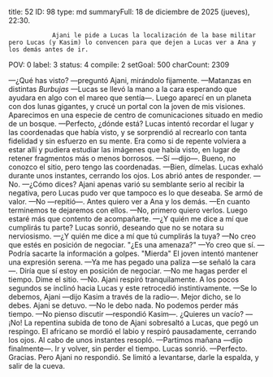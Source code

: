 title:          52
ID:             98
type:           md
summaryFull:    18 de diciembre de 2025 (jueves), 22:30.
                
                Ajani le pide a Lucas la localización de la base militar pero Lucas (y Kasim) lo convencen para que dejen a Lucas ver a Ana y los demás antes de ir.
POV:            0
label:          3
status:         4
compile:        2
setGoal:        500
charCount:      2309


—¿Qué has visto? —preguntó Ajani, mirándolo fijamente.
—Matanzas en distintas *Burbujas* —Lucas se llevó la mano a la cara esperando que ayudara en algo con el mareo que sentía—. Luego aparecí en un planeta con dos lunas gigantes, y crucé un portal con la joven de mis visiones. Aparecimos en una especie de centro de comunicaciones situado en medio de un bosque.
—Perfecto, ¿dónde está?
Lucas intentó recordar el lugar y las coordenadas que había visto, y se sorprendió al recrearlo con tanta fidelidad y sin esfuerzo en su mente. Era como si de repente volviera a estar allí y pudiera estudiar las imágenes que había visto, en lugar de retener fragmentos más o menos borrosos.
—Sí —dijo—. Bueno, no conozco el sitio, pero tengo las coordenadas.
—Bien, dímelas.
Lucas exhaló durante unos instantes, cerrando los ojos. Los abrió antes de responder.
—No.
—¿Cómo dices?
Ajani apenas varió su semblante serio al recibir la negativa, pero Lucas pudo ver que tampoco es lo que deseaba. Se armó de valor.
—No —repitió—. Antes quiero ver a Ana y los demás.
—En cuanto terminemos te dejaremos con ellos.
—No, primero quiero verlos. Luego estaré más que contento de acompañarte.
—¿Y quién me dice a mí que cumplirás tu parte?
Lucas sonrió, deseando que no se notara su nerviosismo.
—¿Y quién me dice a mí que tú cumplirás la tuya?
—No creo que estés en posición de negociar.
"¿Es una amenaza?"
—Yo creo que sí.
—Podría sacarte la información a golpes.
"Mierda"
El joven intentó mantener una expresión serena.
—Ya me has pegado una paliza —se señaló la cara—. Diría que sí estoy en posición de negociar.
—No me hagas perder el tiempo. Dime el sitio.
—No.
Ajani respiró tranquilamente. A los pocos segundos se inclinó hacia Lucas y este retrocedió instintivamente.
—Se lo debemos, Ajani —dijo Kasim a través de la radio—. Mejor dicho, se lo debes.
Ajani se detuvo.
—No le debo nada. No podemos perder más tiempo.
—No pienso discutir —respondió Kasim—. ¿Quieres un vacío?
—¡No!
La repentina subida de tono de Ajani sobresaltó a Lucas, que pegó un respingo.
El africano se mordió el labio y respiró pausadamente, cerrando los ojos.
Al cabo de unos instantes resopló.
—Partimos mañana —dijo finalmente—. Ir y volver, sin perder el tiempo.
Lucas sonrió.
—Perfecto. Gracias.
Pero Ajani no respondió. Se limitó a levantarse, darle la espalda, y salir de la cueva.